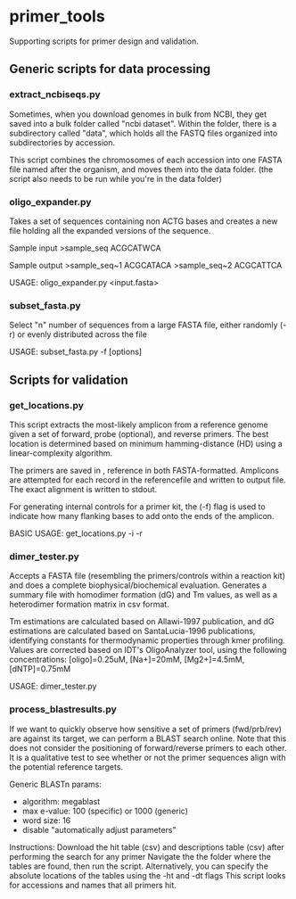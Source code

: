 # primer_tools
Supporting scripts for primer design and validation.

## Generic scripts for data processing
### extract_ncbiseqs.py
Sometimes, when you download genomes in bulk from NCBI, they get saved into a bulk folder called "ncbi dataset". Within the folder, there is a subdirectory called "data", which holds all the FASTQ files organized into subdirectories by accession.

This script combines the chromosomes of each accession into one FASTA file named after the organism, and moves them into the data folder. (the script also needs to be run while you're in the data folder)

### oligo_expander.py
Takes a set of sequences containing non ACTG bases and creates a new file holding all the expanded versions of the sequence.

Sample input
\>sample_seq
ACGCATWCA

Sample output
\>sample_seq\~1
ACGCATACA
\>sample_seq\~2
ACGCATTCA

USAGE: oligo_expander.py <input.fasta>

### subset_fasta.py
Select "n" number of sequences from a large FASTA file, either randomly (-r) or evenly distributed across the file

USAGE: subset_fasta.py -f <fasta file> [options]

## Scripts for validation
### get_locations.py
This script extracts the most-likely amplicon from a reference genome given a set of forward, probe (optional), and reverse primers. The best location is determined based on minimum hamming-distance (HD) using a linear-complexity algorithm. 

The primers are saved in <primerfile>, reference in <referencefile> both FASTA-formatted. Amplicons are attempted for each record in the referencefile and written to output file. The exact alignment is written to stdout.

For generating internal controls for a primer kit, the (-f) flag is used to indicate how many flanking bases to add onto the ends of the amplicon.

BASIC USAGE: get_locations.py -i <primerfile> -r <referencefile>

### dimer_tester.py
Accepts a FASTA file <primer file> (resembling the primers/controls within a reaction kit) and does a complete biophysical/biochemical evaluation. Generates a summary file with homodimer formation (dG) and Tm values, as well as a heterodimer formation matrix in csv format.

Tm estimations are calculated based on Allawi-1997 publication, and dG estimations are calculated based on SantaLucia-1996 publications, identifying constants for thermodynamic properties through kmer profiling. Values are corrected based on IDT's OligoAnalyzer tool, using the following concentrations: 
[oligo]=0.25uM, [Na+]=20mM, [Mg2+]=4.5mM, [dNTP]=0.75mM

USAGE: dimer_tester.py <primer file>

### process_blastresults.py
If we want to quickly observe how sensitive a set of primers (fwd/prb/rev) are against its target, we can perform a BLAST search online. Note that this does not consider the positioning of forward/reverse primers to each other. It is a qualitative test to see whether or not the primer sequences align with the potential reference targets.

Generic BLASTn params:
- algorithm: megablast
- max e-value: 100 (specific) or 1000 (generic)
- word size: 16
- disable "automatically adjust parameters"

Instructions:
Download the hit table (csv) and descriptions table (csv) after performing the search for any primer
Navigate the the folder where the tables are found, then run the script. Alternatively, you can specify the absolute locations of the tables using the -ht and -dt flags
This script looks for accessions and names that all primers hit.
